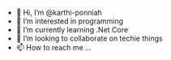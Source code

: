 - 👋 Hi, I’m @karthi-ponniah
- 👀 I’m interested in programming
- 🌱 I’m currently learning .Net Core
- 💞️ I’m looking to collaborate on techie things
- 📫 How to reach me ...

<!---
karthi-ponniah/karthi-ponniah is a ✨ special ✨ repository because its `README.md` (this file) appears on your GitHub profile.
You can click the Preview link to take a look at your changes.
--->
